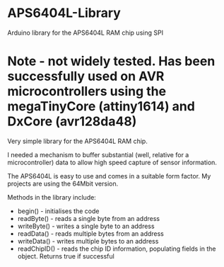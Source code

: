# APS6404L-Library
Arduino library for the APS6404L RAM chip using SPI

# Note - not widely tested. Has been successfully used on AVR microcontrollers using the megaTinyCore (attiny1614) and DxCore (avr128da48)

Very simple library for the APS6404L RAM chip.

I needed a mechanism to buffer substantial (well, relative for a microcontroller) data to allow high speed capture of sensor information.

The APS6404L is easy to use and comes in a suitable form factor. My projects are using the 64Mbit version.

Methods in the library include:
* begin() - initialises the code
* readByte() - reads a single byte from an address
* writeByte() - writes a single byte to an address
* readData() - reads multiple bytes from an address
* writeData() - writes multiple bytes to an address
* readChipID() - reads the chip ID information, populating fields in the object. Returns true if successful

